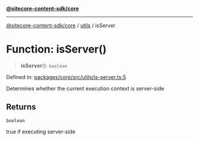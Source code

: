 [**@sitecore-content-sdk/core**](../../README.md)

***

[@sitecore-content-sdk/core](../../README.md) / [utils](../README.md) / isServer

# Function: isServer()

> **isServer**(): `boolean`

Defined in: [packages/core/src/utils/is-server.ts:5](https://github.com/Sitecore/content-sdk/blob/0368ee89b256e5717d28a2086597ae659abd51a0/packages/core/src/utils/is-server.ts#L5)

Determines whether the current execution context is server-side

## Returns

`boolean`

true if executing server-side
